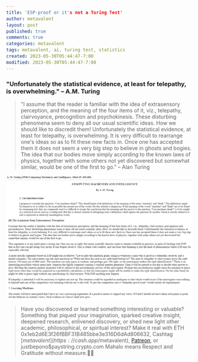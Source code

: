 ```yaml
---
title: 'ESP-proof or it's not a Turing Test'
author: metavalent
layout: post
published: true
comments: true
categories: metavalent
tags: metavalent, ai, turing test, statistics
created: 2023-05-30T05:44:47-7:00
modified: 2023-05-30T05:44:47-7:00
---
```


### "Unfortunately the statistical evidence, at least for telepathy, is overwhelming." &ndash; A.M. Turing

> "I assume that the reader is familiar with the idea of extrasensory perception, and the meaning of the four items of it, viz., telepathy, clairvoyance, precognition and psychokinesis. These disturbing phenomena seem to deny all our usual scientific ideas. How we should like to discredit them! Unfortunately the statistical evidence, at least for telepathy, is overwhelming. It is very difficult to rearrange one's ideas so as to fit these new facts in. Once one has accepted them it does not seem a very big step to believe in ghosts and bogies. The idea that our bodies move simply according to the known laws of physics, together with some others not yet discovered but somewhat similar, would be one of the first to go." &ndash; Alan Turing

![Turing Test Essay](assets\images\Turing-Test-Essay.png "Computing Machinery and Intelligence, the essay that defined the Turing Test, by A.M. Turing")
![Turing on ESP](assets\images\Turing-ESP-Proof.png "Turing on ESP as component of the Turing Test")

<p></p>
<p></p>
<p></p>

> Have you discovered or learned something interesting or valuable? Something that piqued your imagination, sparked creative insight, deepened research, enlivened discovery, or shed new light other academic, philosophical, or spiritual interest? Make it real with ETH 0x1eb2d6E3f26fBBF31B485bbe3e316D6dAd806632, Cashtag [$metavalent](https://cash.app/$metavalent), [Patreon](https://patreon.com/metavalent), or justbepono$paystring.crypto.com Mahalo means Respect and Gratitude without measure.🙏🏼
